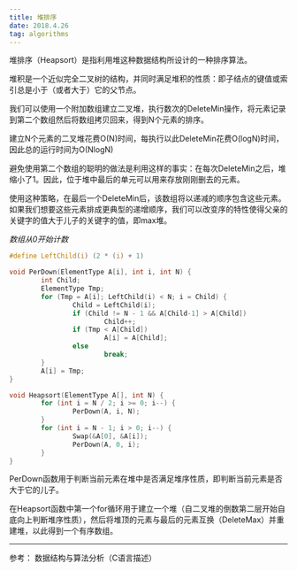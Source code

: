 ```yaml
---
title: 堆排序
date: 2018.4.26
tag: algorithms
---
```


堆排序（Heapsort）是指利用堆这种数据结构所设计的一种排序算法。

堆积是一个近似完全二叉树的结构，并同时满足堆积的性质：即子结点的键值或索引总是小于（或者大于）它的父节点。

<!--more-->

我们可以使用一个附加数组建立二叉堆，执行数次的DeleteMin操作，将元素记录到第二个数组然后将数组拷贝回来，得到N个元素的排序。

建立N个元素的二叉堆花费O(N)时间，每执行以此DeleteMin花费O(logN)时间，因此总的运行时间为O(NlogN)

避免使用第二个数组的聪明的做法是利用这样的事实：在每次DeleteMin之后，堆缩小了1。因此，位于堆中最后的单元可以用来存放刚刚删去的元素。

使用这种策略，在最后一个DeleteMin后，该数组将以递减的顺序包含这些元素。如果我们想要这些元素排成更典型的递增顺序，我们可以改变序的特性使得父亲的关键字的值大于儿子的关键字的值，即max堆。

*数组从0开始计数*

```c
#define LeftChild(i) (2 * (i) + 1)

void PerDown(ElementType A[i], int i, int N) {
        int Child;
        ElementType Tmp;
        for (Tmp = A[i]; LeftChild(i) < N; i = Child) {
                Child = LeftChild(i);
                if (Child != N - 1 && A[Child-1] > A[Child])
                        Child++;
                if (Tmp < A[Child])
                        A[i] = A[Child];
                else
                        break;
        }
        A[i] = Tmp;
}

void Heapsort(ElementType A[], int N) {
        for (int i = N / 2; i >= 0; i--) {
                PerDown(A, i, N);
        }
        for (int i = N - 1; i > 0; i--) {
                Swap(&A[0], &A[i]);
                PerDown(A, 0, i);
        }
}
```

PerDown函数用于判断当前元素在堆中是否满足堆序性质，即判断当前元素是否大于它的儿子。

在Heapsort函数中第一个for循环用于建立一个堆（自二叉堆的倒数第二层开始自底向上判断堆序性质），然后将堆顶的元素与最后的元素互换（DeleteMax）并重建堆，以此得到一个有序数组。

---
参考：
数据结构与算法分析（C语言描述）

